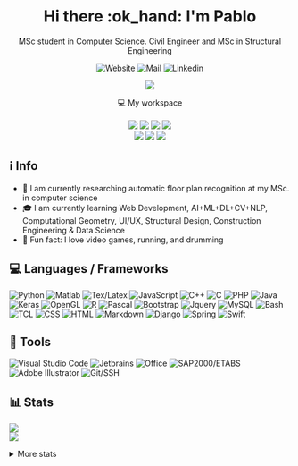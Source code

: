 <!-- ppizarror README file -->
<!-- icons: https://github.com/alexandresanlim/Badges4-README.md-Profile -->

<h1 align="center">
  Hi there :ok_hand: I'm Pablo
</h1>

<p align="center">
  MSc student in Computer Science. Civil Engineer and MSc in Structural Engineering
</p>

<p align="center">
  <a href="https://ppizarror.com">
    <img alt="Website" src="https://img.shields.io/badge/Website-4F0599?style=for-the-badge&logo=Internet%20Explorer&logoColor=white" />
  </a>
  <a href="mailto:pablo@ppizarror.com">
    <img alt="Mail" src="https://img.shields.io/badge/Mail-D14836?style=for-the-badge&logo=gmail&logoColor=white" />
  </a>
  <a href="https://www.linkedin.com/in/ppizarror/">
    <img alt="Linkedin" src="https://img.shields.io/badge/LinkedIn-0077B5?style=for-the-badge&logo=linkedin&logoColor=white" />
  </a>
  <!--<img src="https://profile-counter.glitch.me/ppizarror/count.svg" style="display: none" />-->
</p>

<p align="center">
  <a href="https://ppizarror.com" alt="ppizarror's Github Stats">
    <img src="https://github-readme-stats.vercel.app/api?username=ppizarror&show_icons=true&icon_color=805AD5&text_color=718096&bg_color=ffffff00&hide_title=true&include_all_commits=true&count_private=true&hide_border=true" />
  </a>
</p>

<p align="center">
  💻 My workspace
  <br/><br/>
  <img src="https://img.shields.io/badge/windows-%230078D6.svg?&style=for-the-badge&logo=windows&logoColor=white" />
  <img src="https://img.shields.io/badge/intel-core i7 9th @4.5Ghz-%230071C5.svg?&style=for-the-badge&logo=intel&logoColor=white" />
  <img src="https://img.shields.io/badge/RAM-16GB-%230071C5.svg?&style=for-the-badge&logoColor=white" />
  <img src="https://img.shields.io/badge/nvidia-rtx 2070 @8Gb-%2376B900.svg?&style=for-the-badge&logo=nvidia&logoColor=white" />
  <br/>
  <img src="https://img.shields.io/badge/Apple-MacBook_Air_2020-999999?style=for-the-badge&logo=apple&logoColor=white" />
  <img src="https://img.shields.io/badge/Apple Silicon M1-000000.svg?&style=for-the-badge&logo=apple&logoColor=white" />
  <img src="https://img.shields.io/badge/RAM-8GB-%230071C5.svg?&style=for-the-badge&logoColor=white" />
</p>

## :information_source: Info

- :telescope: I am currently researching automatic floor plan recognition at my MSc. in computer science
- :mortar_board: I am currently learning Web Development, AI+ML+DL+CV+NLP, Computational Geometry, UI/UX, Structural Design, Construction Engineering & Data Science
- :drum: Fun fact: I love video games, running, and drumming
<!-- - :mailbox: How to reach me: https://ppizarror.com -->

## :computer: Languages / Frameworks

<p align="left">
  <img alt="Python" src="https://img.shields.io/badge/Python-14354C?style=for-the-badge&logo=python&logoColor=white" />
  <img alt="Matlab" src="https://img.shields.io/badge/Matlab-FA7343?style=for-the-badge&logo=matrix&logoColor=white" />
  <img alt="Tex/Latex" src="https://img.shields.io/badge/Latex-092E20?style=for-the-badge&logo=latex&logoColor=white" />
  <img alt="JavaScript" src="https://img.shields.io/badge/JavaScript-323330?style=for-the-badge&logo=javascript&logoColor=F7DF1E" />
  <img alt="C++" src="https://img.shields.io/badge/C%2B%2B-00599C?style=for-the-badge&logo=c%2B%2B&logoColor=white" />
  <img alt="C" src="https://img.shields.io/badge/C-00599C?style=for-the-badge&logo=c&logoColor=white" />
  <img alt="PHP" src="https://img.shields.io/badge/PHP-777BB4?style=for-the-badge&logo=php&logoColor=white" />
  <img alt="Java" src="https://img.shields.io/badge/Java-ED8B00?style=for-the-badge&logo=java&logoColor=white" />
  <img alt="Keras" src="https://img.shields.io/badge/Keras-CC342D?style=for-the-badge&logo=keras&logoColor=white" />
  <img alt="OpenGL" src="https://img.shields.io/badge/OpenGL-0175C2?style=for-the-badge&logo=opengl&logoColor=white" />
  <img alt="R" src="https://img.shields.io/badge/R-276DC3?style=for-the-badge&logo=r&logoColor=white" />
  <img alt="Pascal" src="https://img.shields.io/badge/Pascal-404D59?style=for-the-badge" />
  <img alt="Bootstrap" src="https://img.shields.io/badge/Bootstrap-563D7C?style=for-the-badge&logo=bootstrap&logoColor=white" />
  <img alt="Jquery" src="https://img.shields.io/badge/jQuery-0769AD?style=for-the-badge&logo=jquery&logoColor=white" />
  <img alt="MySQL" src="https://img.shields.io/badge/MySQL-00000F?style=for-the-badge&logo=mysql&logoColor=white" />
  <img alt="Bash" src="https://img.shields.io/badge/Bash-232F3E?style=for-the-badge&logo=GNU%20bash&logoColor=white" />
  <img alt="TCL" src="https://img.shields.io/badge/TCL-593D88?style=for-the-badge" />
  <img alt="CSS" src="https://img.shields.io/badge/CSS3-1572B6?style=for-the-badge&logo=css3&logoColor=white" />
  <img alt="HTML" src="https://img.shields.io/badge/HTML5-E34F26?style=for-the-badge&logo=html5&logoColor=white" />
  <img alt="Markdown" src="https://img.shields.io/badge/Markdown-000000?style=for-the-badge&logo=markdown&logoColor=white" />
  <img alt="Django" src="https://img.shields.io/badge/Django-092E20?style=for-the-badge&logo=django&logoColor=white" />
  <img alt="Spring" src="https://img.shields.io/badge/Spring-6DB33F?style=for-the-badge&logo=spring&logoColor=white" />
  <!-- <img alt="NPM" src="https://img.shields.io/badge/npm-CB3837?style=for-the-badge&logo=npm&logoColor=white" /> -->
  <img alt="Swift" src="https://img.shields.io/badge/Swift-FA7343?style=for-the-badge&logo=swift&logoColor=white" />
  <!--<img alt="Shell Script" src="https://img.shields.io/badge/Shell_Script-121011?style=for-the-badge&logo=gnu-bash&logoColor=white" /> -->
</p>

## :wrench: Tools

<p align="left">
  <img alt="Visual Studio Code" src="https://img.shields.io/badge/VS%20Code-0077B5?style=for-the-badge&logo=Visual%20Studio%20Code&logoColor=white" />
  <img alt="Jetbrains" src="https://img.shields.io/badge/JetBrains-100000?style=for-the-badge&logo=jetbrains&logoColor=white" />
  <img alt="Office" src="https://img.shields.io/badge/Office-D83B01?style=for-the-badge&logo=microsoft-office&logoColor=white" />
  <img alt="SAP2000/ETABS" src="https://img.shields.io/badge/SAP2000/ETABS-0FAAFF?style=for-the-badge&logo=sap&logoColor=white" />
  <img alt="Adobe Illustrator" src="https://img.shields.io/badge/Illustrator-FF9A00?style=for-the-badge&logo=Adobe&20Illustrator&logoColor=white" />
  <img alt="Git/SSH" src="https://img.shields.io/badge/Git/SSH-100000?style=for-the-badge&logo=github&logoColor=white" />
</p>

## :bar_chart: Stats

<!-- https://github.com/anuraghazra/github-readme-stats -->
<p align="left">
  <a href="https://ppizarror.com">
    <img src="https://github-readme-stats.vercel.app/api/top-langs/?username=ppizarror&layout=compact&text_color=718096&bg_color=ffffff00&hide_title=false&include_all_commits=true&count_private=true&hide_border=true&hide=roff&&langs_count=10" />
  </a>
  <br>
  <a href="https://ppizarror.com" alt="Wakatime">
    <img src="https://github-readme-stats.vercel.app/api/wakatime?username=ppizarror&show_icons=true&icon_color=805AD5&text_color=718096&bg_color=ffffff00&hide_title=false&include_all_commits=true&count_private=true&hide_border=true&layout=compact" />
  </a>
</p>

<details>
  <summary>More stats</summary>
  <br />
  
  
  
<!--START_SECTION:waka-->
![Code Time](http://img.shields.io/badge/Code%20Time-3%2C742%20hrs%2017%20mins-blue)

**🐱 My GitHub Data** 

> 🏆 4,395 Contributions in the Year 2021
 > 
> 📦 1.6 MB Used in GitHub's Storage 
 > 
> 🚫 Not Opted to Hire
 > 
> 📜 82 Public Repositories 
 > 
> 🔑 9 Private Repositories  
 > 
**I'm a Night 🦉** 

```text
🌞 Morning    212 commits    █░░░░░░░░░░░░░░░░░░░░░░░░   6.21% 
🌆 Daytime    1143 commits   ████████░░░░░░░░░░░░░░░░░   33.47% 
🌃 Evening    1467 commits   ██████████░░░░░░░░░░░░░░░   42.96% 
🌙 Night      593 commits    ████░░░░░░░░░░░░░░░░░░░░░   17.36%

```
📅 **I'm Most Productive on Tuesday** 

```text
Monday       566 commits    ████░░░░░░░░░░░░░░░░░░░░░   16.57% 
Tuesday      673 commits    █████░░░░░░░░░░░░░░░░░░░░   19.71% 
Wednesday    522 commits    ███░░░░░░░░░░░░░░░░░░░░░░   15.29% 
Thursday     385 commits    ██░░░░░░░░░░░░░░░░░░░░░░░   11.27% 
Friday       382 commits    ██░░░░░░░░░░░░░░░░░░░░░░░   11.19% 
Saturday     424 commits    ███░░░░░░░░░░░░░░░░░░░░░░   12.42% 
Sunday       463 commits    ███░░░░░░░░░░░░░░░░░░░░░░   13.56%

```


📊 **This Week I Spent My Time On** 

```text
⌚︎ Time Zone: America/Santiago

💬 Programming Languages: 
Python                   18 hrs 55 mins      ██████████████████████░░░   87.8% 
TeX                      1 hr 15 mins        █░░░░░░░░░░░░░░░░░░░░░░░░   5.82% 
Text                     47 mins             █░░░░░░░░░░░░░░░░░░░░░░░░   3.69% 
BibTeX                   14 mins             ░░░░░░░░░░░░░░░░░░░░░░░░░   1.1% 
Git Config               13 mins             ░░░░░░░░░░░░░░░░░░░░░░░░░   1.04%

🔥 Editors: 
PyCharm                  19 hrs 8 mins       ██████████████████████░░░   88.82% 
VS Code                  2 hrs 17 mins       ██░░░░░░░░░░░░░░░░░░░░░░░   10.66% 
WebStorm                 6 mins              ░░░░░░░░░░░░░░░░░░░░░░░░░   0.48% 
PhpStorm                 0 secs              ░░░░░░░░░░░░░░░░░░░░░░░░░   0.03%

🐱‍💻 Projects: 
MLAi                     11 hrs 38 mins      █████████████░░░░░░░░░░░░   54.0% 
aux13-colisiones         6 hrs 53 mins       ████████░░░░░░░░░░░░░░░░░   32.0% 
template-informe         42 mins             ░░░░░░░░░░░░░░░░░░░░░░░░░   3.29% 
Tesis DCC                34 mins             ░░░░░░░░░░░░░░░░░░░░░░░░░   2.66% 
mlstruct                 29 mins             ░░░░░░░░░░░░░░░░░░░░░░░░░   2.28%

💻 Operating System: 
Mac                      21 hrs 29 mins      █████████████████████████   99.7% 
Windows                  3 mins              ░░░░░░░░░░░░░░░░░░░░░░░░░   0.3%

```

**I Mostly Code in Python** 

```text
Python                   33 repos            ████████░░░░░░░░░░░░░░░░░   34.74% 
TeX                      23 repos            ██████░░░░░░░░░░░░░░░░░░░   24.21% 
MATLAB                   14 repos            ███░░░░░░░░░░░░░░░░░░░░░░   14.74% 
JavaScript               10 repos            ██░░░░░░░░░░░░░░░░░░░░░░░   10.53% 
C++                      3 repos             ░░░░░░░░░░░░░░░░░░░░░░░░░   3.16%

```



 Last Updated on 02/12/2021
<!--END_SECTION:waka-->
</details>

<!-- ## :zap: Recent activity -->
<!--START_SECTION:activity-->
<!--
1. 🗣 Commented on [#229](https://github.com/ppizarror/pygame-menu/issues/229) in [ppizarror/pygame-menu](https://github.com/ppizarror/pygame-menu)
2. 🗣 Commented on [#229](https://github.com/ppizarror/pygame-menu/issues/229) in [ppizarror/pygame-menu](https://github.com/ppizarror/pygame-menu)
3. 💪 Opened PR [#236](https://github.com/ppizarror/pygame-menu/pull/236) in [ppizarror/pygame-menu](https://github.com/ppizarror/pygame-menu)
4. 🗣 Commented on [#230](https://github.com/ppizarror/pygame-menu/issues/230) in [ppizarror/pygame-menu](https://github.com/ppizarror/pygame-menu)
5. 🗣 Commented on [#230](https://github.com/ppizarror/pygame-menu/issues/230) in [ppizarror/pygame-menu](https://github.com/ppizarror/pygame-menu)
-->
<!--END_SECTION:activity-->

<!--
## :trophy: GitHub Trophies
<!--
<p align="center">
  <a href="https://github.com/ryo-ma/github-profile-trophy">
    <img src="https://github-profile-trophy.vercel.app/?username=ppizarror&theme=nord&column=7" />
  </a>
</p>
-->
